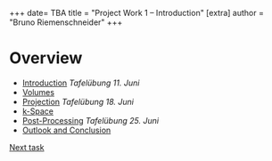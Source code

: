 +++
date= TBA 
title = "Project Work 1 – Introduction"
[extra]
author = "Bruno Riemenschneider"
+++

# Overview 

- [Introduction](../introduction) *Tafelübung 11. Juni*
- [Volumes](../volume)
- [Projection](../projection) *Tafelübung 18. Juni*
- [k-Space](../projectiondomain)
- [Post-Processing](../postprocessing) *Tafelübung 25. Juni*
- [Outlook and Conclusion](../conclusion)

[Next task](../volume)

